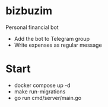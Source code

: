 # bizbuzim

Personal financial bot
* Add the bot to Telegram group
* Write expenses as regular message

# Start

* docker compose up -d
* make run-migrations
* go run cmd/server/main.go